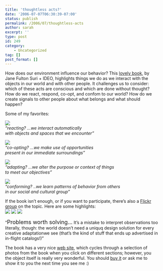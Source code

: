 ```yaml
---
title: 'thoughtless acts?'
date: '2006-07-07T06:30:39-07:00'
status: publish
permalink: /2006/07/thoughtless-acts
author: sarah
excerpt: ''
type: post
id: 249
category:
    - Uncategorized
tag: []
post_format: []
---
```

How does our environment influence our behavior? This [lovely book](http://www.amazon.com/exec/obidos/redirect?link_code=as2&path=ASIN/0811847756&tag=ultrasaurus-20&camp=1789&creative=9325), by Jane Fulton Suri + IDEO, highlights things we do as we interact with the objects in our world and with other people. It challenges us to consider: which of these acts are conscious and which are done without thought? How do we react, respond, co-opt, and confom to our world? How do we create signals to other people about what belongs and what should happen?

Some of my favorites:

![](http://www.thoughtlessacts.com/site/images/image01.jpg)  
*“reacting? …we interact automatically  
 with objects and spaces that we encounter”*

![](http://www.thoughtlessacts.com/site/images/image03.jpg)  
*“co-opting? …we make use of opportunities  
 present in our immediate surroundings”*

![](http://www.thoughtlessacts.com/site/images/image05.jpg)  
*“adapting? …we alter the purpose or context of things  
 to meet our objectives”*

![](http://www.thoughtlessacts.com/site/images/image06.jpg)  
*“conforming? ..we learn patterns of behavior from others  
in our social and cultural group”*

If the book isn’t enough, or if you want to participate, there’s also a [Flickr group](http://www.flickr.com/groups/thoughtlessacts/pool/) on the topic. Here are some highlights:  
![](http://static.flickr.com/74/161552291_5faee9aac4_t.jpg) ![](http://static.flickr.com/78/158179416_dcd2d76ffa_t.jpg) ![](http://static.flickr.com/39/84388864_2518d58d50_t.jpg)

“<font size="+1">Problems worth solving…</font> It’s a mistake to interpret observations too literally, though: the world doesn’t need a uniquq design solution for every creative adaptationwe see (that’s the kind of stuff that ends up advertised in in-flight catalogs!)”

The book has a very nice [web site](http://www.thoughtlessacts.com/), which cycles through a selection of photos from the book when you click on different sections; however, you the object itself is really very wonderful. You should [buy it](http://www.amazon.com/exec/obidos/redirect?link_code=as2&path=ASIN/0811847756&tag=ultrasaurus-20&camp=1789&creative=9325) or ask me to show it to you the next time you see me :)